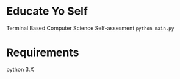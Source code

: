 # Educate Yo Self
Terminal Based Computer Science Self-assesment
`python main.py` 

# Requirements
python 3.X
